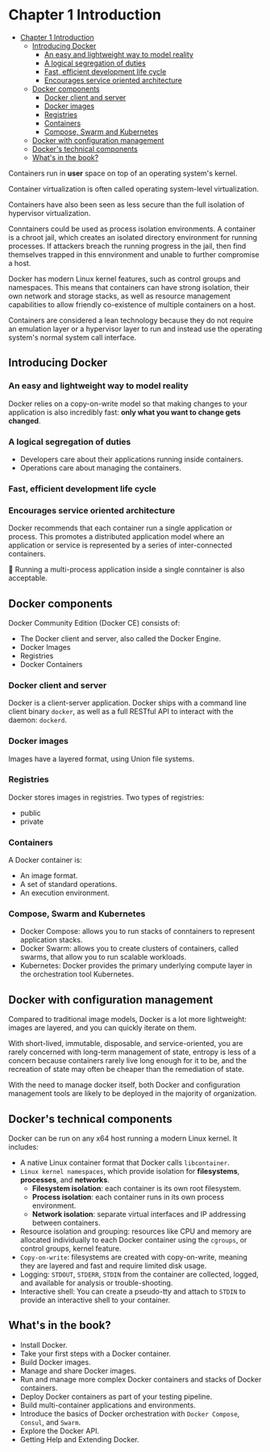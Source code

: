 # Chapter 1 Introduction

- [Chapter 1 Introduction](#chapter-1-introduction)
  - [Introducing Docker](#introducing-docker)
    - [An easy and lightweight way to model reality](#an-easy-and-lightweight-way-to-model-reality)
    - [A logical segregation of duties](#a-logical-segregation-of-duties)
    - [Fast, efficient development life cycle](#fast-efficient-development-life-cycle)
    - [Encourages service oriented architecture](#encourages-service-oriented-architecture)
  - [Docker components](#docker-components)
    - [Docker client and server](#docker-client-and-server)
    - [Docker images](#docker-images)
    - [Registries](#registries)
    - [Containers](#containers)
    - [Compose, Swarm and Kubernetes](#compose-swarm-and-kubernetes)
  - [Docker with configuration management](#docker-with-configuration-management)
  - [Docker's technical components](#dockers-technical-components)
  - [What's in the book?](#whats-in-the-book)

Containers run in **user** space on top of an operating system's kernel.

Container virtualization is often called operating system-level virtualization.

Containers have also been seen as less secure than the full isolation of
hypervisor virtualization.

Conntainers could be used as process isolation environments. A container is a
chroot jail, which creates an isolated directory environment for running
processes. If attackers breach the running progress in the jail, then find
themselves trapped in this ennvironment and unable to further compromise a host.

Docker has modern Linux kernel features, such as control groups and namespaces.
This means that containers can have strong isolation, their own network and
storage stacks, as well as resource management capabilities to allow friendly
co-existence of multiple containers on a host.

Containers are considered a lean technology because they do not require an
emulation layer or a hypervisor layer to run and instead use the operating
system's normal system call interface.

## Introducing Docker

### An easy and lightweight way to model reality

Docker relies on a copy-on-write model so that making changes to your
application is also incredibly fast: **only what you want to change gets
changed**.

### A logical segregation of duties

- Developers care about their applications running inside containers.
- Operations care about managing the containers.

### Fast, efficient development life cycle

### Encourages service oriented architecture

Docker recommends that each container run a single application or process. This
promotes a distributed application model where an application or service is
represented by a series of inter-connected containers.

📢 Running a multi-process application inside a single conntainer is also
acceptable.

## Docker components

Docker Community Edition (Docker CE) consists of:

- The Docker client and server, also called the Docker Engine.
- Docker Images
- Registries
- Docker Containers

### Docker client and server

Docker is a client-server application. Docker ships with a command line client
binary `docker`, as well as a full RESTful API to interact with the daemon:
`dockerd`.

### Docker images

Images have a layered format, using Union file systems.

### Registries

Docker stores images in registries. Two types of registries:

- public
- private

### Containers

A Docker container is:

- An image format.
- A set of standard operations.
- An execution environment.

### Compose, Swarm and Kubernetes

- Docker Compose: allows you to run stacks of conntainers to represent
  application stacks.
- Docker Swarm: allows you to create clusters of containers, called swarms,
  that allow you to run scalable workloads.
- Kubernetes: Docker provides the primary underlying compute layer in the
  orchestration tool Kubernetes.

## Docker with configuration management

Compared to traditional image models, Docker is a lot more lightweight: images
are layered, and you can quickly iterate on them.

With short-lived, immutable, disposable, and service-oriented, you are rarely
concerned with long-term management of state, entropy is less of a concern
because containers rarely live long enough for it to be, and the recreation of
state may often be cheaper than the remediation of state.

With the need to manage docker itself, both Docker and configuration management
tools are likely to be deployed in the majority of organization.

## Docker's technical components

Docker can be run on any x64 host running a modern Linux kernel. It includes:

- A native Linux container format that Docker calls `libcontainer`.
- `Linux kernel namespaces`, which provide isolation for **filesystems**,
  **processes**, and **networks**.
  - **Filesystem isolation**: each container is its own root filesystem.
  - **Process isolation**: each container runs in its own process environment.
  - **Network isolation**: separate virtual interfaces and IP addressing between
    containers.
- Resource isolation and grouping: resources like CPU and memory are allocated
  individually to each Docker container using the `cgroups`, or control groups,
  kernel feature.
- `Copy-on-write`: filesystems are created with copy-on-write, meaning they are
  layered and fast and require limited disk usage.
- Logging: `STDOUT`, `STDERR`, `STDIN` from the container are collected, logged,
  and available for analysis or trouble-shooting.
- Interactive shell: You can create a pseudo-tty and attach to `STDIN` to
  provide an interactive shell to your container.

## What's in the book?

- Install Docker.
- Take your first steps with a Docker container.
- Build Docker images.
- Manage and share Docker images.
- Run and manage more complex Docker containers and stacks of Docker containers.
- Deploy Docker containers as part of your testing pipeline.
- Build multi-container applications and environments.
- Introduce the basics of Docker orchestration with `Docker Compose`, `Consul`,
  and `Swarm`.
- Explore the Docker API.
- Getting Help and Extending Docker.
